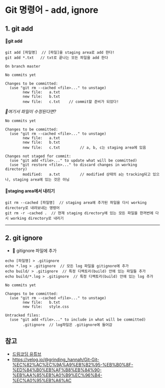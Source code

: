 # Git 명령어 - add, ignore

## 1. git add

#### 📁git add
```
git add [파일명]  // [파일]을 staging area로 add 한다!
git add *.txt   // txt로 끝나는 모든 파일을 add 한다
```
```
On branch master

No commits yet

Changes to be committed:
  (use "git rm --cached <file>..." to unstage)
        new file:   a.txt
        new file:   b.txt
        new file:   c.txt    // commit할 준비가 되었다!
```
*🤷여기서 파일이 수정된다면?*
```
No commits yet                                                          
                                                                        
Changes to be committed:                                                
  (use "git rm --cached <file>..." to unstage)                          
        new file:   a.txt                                               
        new file:   b.txt                                               
        new file:   c.txt         // a, b, c는 staging area에 있음                 
                                                                        
Changes not staged for commit:                                          
  (use "git add <file>..." to update what will be committed)            
  (use "git restore <file>..." to discard changes in working directory) 
        modified:   a.txt         // modified 상태의 a는 tracking되고 있으나, staging area에 있는 것은 아님                     
```
#### 📁staging area에서 내리기
```
git rm --cached [파일명]  // staging area에 추가된 파일을 다시 working directory로 내려보내는 명령어
git rm -r -cached .  // 현재 staging directory에 있는 모든 파일을 한꺼번에 다시 working directory로 내리기
```

----


## 2. git ignore
- 📁 gitignore 파일에 추가
```
echo [파일명] > .gitignore
echo *.log > .gitignore  // 모든 log 파일을 gitignore에 추가
echo build/ > .gitignore  // 특정 디렉토리(build) 안에 있는 파일들 추가
echo build/*.log > .gitignore  // 특정 디렉토리(build) 안에 있는 log 추가
```
```
No commits yet

Changes to be committed:
  (use "git rm --cached <file>..." to unstage)
        new file:   b.txt
        new file:   style.css

Untracked files:
  (use "git add <file>..." to include in what will be committed)
        .gitignore  // log파일은 .gitignore에 들어감
```
## 참고
- [드림코딩 유튜브](https://www.youtube.com/watch?v=Z9dvM7qgN9s)
- https://velog.io/@grinding_hannah/Git-Git-%EC%82%AC%EC%9A%A9%EB%B2%95-%EB%B0%8F-%ED%84%B0%EB%AF%B8%EB%84%90-%EB%AA%85%EB%A0%B9%EC%96%B4-%EC%A0%95%EB%A6%AC

